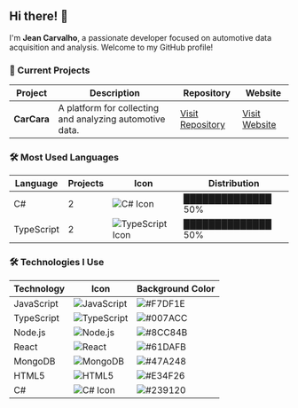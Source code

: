 ## Hi there! 👋

I'm **Jean Carvalho**, a passionate developer focused on automotive data acquisition and analysis. Welcome to my GitHub profile!

### 🔭 Current Projects
| Project    | Description                                      | Repository                                        | Website                               |
|------------|--------------------------------------------------|---------------------------------------------|---------------------------------------|
| **CarCara**| A platform for collecting and analyzing automotive data. | [Visit Repository](https://github.com/yourusername/carcara) | [Visit Website](https://yourwebsite.com) |


### 🛠️ Most Used Languages
| Language      | Projects  | Icon                       | Distribution |
|---------------|-----------|-----------------------------|--------------|
| C#            | 2         | ![C# Icon](https://img.icons8.com/color/48/000000/c-sharp-logo.png)   | ██████████████  50%  |
| TypeScript    | 2         | ![TypeScript Icon](https://img.icons8.com/color/48/000000/typescript.png)   | ██████████████  50%   |

### 🛠️ Technologies I Use
| Technology    | Icon                                                                  | Background Color |
|---------------|-----------------------------------------------------------------------|------------------|
| JavaScript    | ![JavaScript](https://img.icons8.com/color/48/000000/javascript.png)  | ![#F7DF1E](https://via.placeholder.com/15/F7DF1E/000000?text=+) |
| TypeScript    | ![TypeScript](https://img.icons8.com/color/48/000000/typescript.png)  | ![#007ACC](https://via.placeholder.com/15/007ACC/000000?text=+) |
| Node.js       | ![Node.js](https://img.icons8.com/color/48/000000/nodejs.png)        | ![#8CC84B](https://via.placeholder.com/15/8CC84B/000000?text=+) |
| React         | ![React](https://img.icons8.com/color/48/000000/react-native.png)     | ![#61DAFB](https://via.placeholder.com/15/61DAFB/000000?text=+) |
| MongoDB       | ![MongoDB](https://img.icons8.com/color/48/000000/mongodb.png)       | ![#47A248](https://via.placeholder.com/15/47A248/000000?text=+) |
| HTML5         | ![HTML5](https://img.icons8.com/color/48/000000/html-5.png)         | ![#E34F26](https://via.placeholder.com/15/E34F26/000000?text=+) |
| C#            | ![C# Icon](https://img.icons8.com/color/48/000000/c-sharp-logo.png)  | ![#239120](https://via.placeholder.com/15/239120/000000?text=+) |

